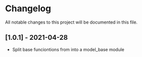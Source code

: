 # Changelog
All notable changes to this project will be documented in this file.

## [1.0.1] - 2021-04-28
* Split base funciontions from into a model_base module